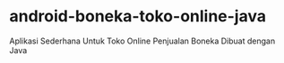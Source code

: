 # android-boneka-toko-online-java
Aplikasi Sederhana Untuk Toko Online Penjualan Boneka
Dibuat dengan Java
